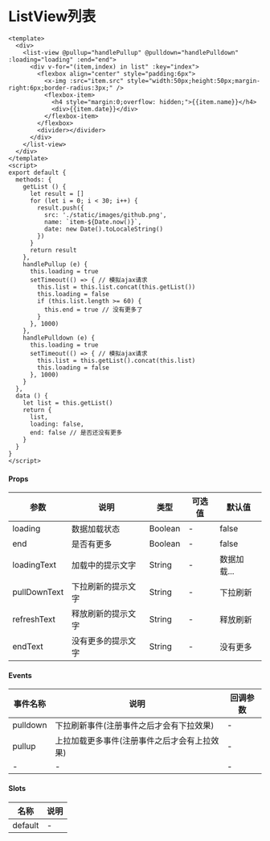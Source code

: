 # ListView列表

```
<template>
  <div>
    <list-view @pullup="handlePullup" @pulldown="handlePulldown" :loading="loading" :end="end">
      <div v-for="(item,index) in list" :key="index">
        <flexbox align="center" style="padding:6px">
          <x-img :src="item.src" style="width:50px;height:50px;margin-right:6px;border-radius:3px;" />
          <flexbox-item>
            <h4 style="margin:0;overflow: hidden;">{{item.name}}</h4>
            <div>{{item.date}}</div>
          </flexbox-item>
        </flexbox>
        <divider></divider>
      </div>
    </list-view>
  </div>
</template>
<script>
export default {
  methods: {
    getList () {
      let result = []
      for (let i = 0; i < 30; i++) {
        result.push({
          src: './static/images/github.png',
          name: `item-${Date.now()}`,
          date: new Date().toLocaleString()
        })
      }
      return result
    },
    handlePullup (e) {
      this.loading = true
      setTimeout(() => { // 模拟ajax请求
        this.list = this.list.concat(this.getList())
        this.loading = false
        if (this.list.length >= 60) {
          this.end = true // 没有更多了
        }
      }, 1000)
    },
    handlePulldown (e) {
      this.loading = true
      setTimeout(() => { // 模拟ajax请求
        this.list = this.getList().concat(this.list)
        this.loading = false
      }, 1000)
    }
  },
  data () {
    let list = this.getList()
    return {
      list,
      loading: false,
      end: false // 是否还没有更多
    }
  }
}
</script>

```

#### Props
| 参数      | 说明    | 类型      | 可选值       | 默认值   |
|---------- |-------- |---------- |------------- |--------- |
| loading     | 数据加载状态   | Boolean  |   -       |    false    |
| end     | 是否有更多   | Boolean  |   -       |    false    |
| loadingText     | 加载中的提示文字   | String  |   -       |    数据加载...    |
| pullDownText     | 下拉刷新的提示文字   | String  |   -       |    下拉刷新    |
| refreshText     | 释放刷新的提示文字   | String  |   -       |    释放刷新    |
| endText     | 没有更多的提示文字   | String  |   -       |    没有更多    |

#### Events
| 事件名称 | 说明 | 回调参数 |
|---------|--------|---------|
| pulldown | 下拉刷新事件(注册事件之后才会有下拉效果) | - |
| pullup | 上拉加载更多事件(注册事件之后才会有上拉效果) | - |
| - | - | - |

#### Slots
| 名称 | 说明 | 
|---------|--------|
| default | - |